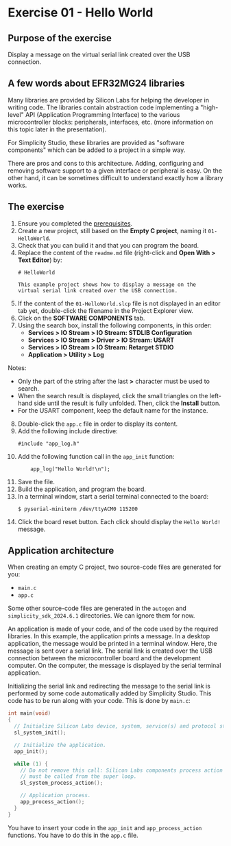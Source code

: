 # Exercise 01 - Hello World

## Purpose of the exercise

Display a message on the virtual serial link created over the USB connection.

## A few words about EFR32MG24 libraries

Many libraries are provided by Silicon Labs for helping the developer in writing code. The libraries contain abstraction code implementing a "high-level" API (Application Programming Interface) to the various microcontroller blocks: peripherals, interfaces, etc. (more information on this topic later in the presentation).

For Simplicity Studio, these libraries are provided as "software components" which can be added to a project in a simple way.

There are pros and cons to this architecture. Adding, configuring and removing software support to a given interface or peripheral is easy. On the other hand, it can be sometimes difficult to understand exactly how a library works. 

## The exercise

1. Ensure you completed the [prerequisites](https://github.com/PascalBod/RTOS-presentation?tab=readme-ov-file#prerequisites-for-the-practical-exercises).
2. Create a new project, still based on the **Empty C project**, naming it `01-HelloWorld`.
3. Check that you can build it and that you can program the board.
4. Replace the content of the `readme.md` file (right-click and **Open With > Text Editor**) by:
    ```
    # HelloWorld
    
    This example project shows how to display a message on the
    virtual serial link created over the USB connection.          
    ```
5. If the content of the `01-HelloWorld.slcp` file is not displayed in an editor tab yet, double-click the filename in the Project Explorer view.
6. Click on the **SOFTWARE COMPONENTS** tab.
7. Using the search box, install the following components, in this order:
   * **Services > IO Stream > IO Stream: STDLIB Configuration**
   * **Services > IO Stream > Driver > IO Stream: USART**
   * **Services > IO Stream > IO Stream: Retarget STDIO**
   * **Application > Utility > Log**

Notes:
* Only the part of the string after the last **>** character must be used to search.
* When the search result is displayed, click the small triangles on the left-hand side until the result is fully unfolded. Then, click the **Install** button.
* For the USART component, keep the default name for the instance.

8. Double-click the `app.c` file in order to display its content.
9. Add the following include directive:
    ```
    #include "app_log.h"
    ```
10. Add the following function call in the `app_init` function:
    ```
        app_log("Hello World!\n");
    ```
12. Save the file.
13. Build the application, and program the board.
14. In a terminal window, start a serial terminal connected to the board:
    ```
    $ pyserial-miniterm /dev/ttyACM0 115200
    ```
15. Click the board reset button. Each click should display the `Hello World!` message.

## Application architecture

When creating an empty C project, two source-code files are generated for you:
* `main.c`
* `app.c`

Some other source-code files are generated in the `autogen` and `simplicity_sdk_2024.6.1` directories. We can ignore them for now.

An application is made of your code, and of the code used by the required libraries. In this example, the application prints a message. In a desktop application, the message would be printed in a terminal window. Here, the message is sent over a serial link. The serial link is created over the USB connection between the microcontroller board and the development computer. On the computer, the message is displayed by the serial terminal application.

Initializing the serial link and redirecting the message to the serial link is performed by some code automatically added by Simplicity Studio. This code has to be run along with your code. This is done by `main.c`:
```C
int main(void)
{
  // Initialize Silicon Labs device, system, service(s) and protocol stack(s).
  sl_system_init();

  // Initialize the application.
  app_init();

  while (1) {
    // Do not remove this call: Silicon Labs components process action routine
    // must be called from the super loop.
    sl_system_process_action();

    // Application process.
    app_process_action();
  }
}
```

You have to insert your code in the `app_init` and `app_process_action` functions. You have to do this in the `app.c` file.